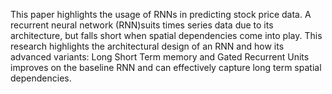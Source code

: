 This paper highlights the usage of RNNs in predicting stock price data.
A recurrent neural network (RNN)suits times series data due to its architecture, but falls short when spatial dependencies come into play. This research highlights the architectural design 
of an RNN and how its advanced variants: Long Short Term memory and Gated Recurrent Units improves on the baseline RNN and can effectively capture long term spatial dependencies. 
